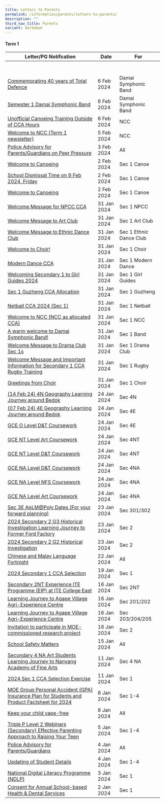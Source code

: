 ```yaml
---
title: Letters to Parents
permalink: /information/parents/letters-to-parents/
description: ""
third_nav_title: Parents
variant: markdown
---
```

#### Term 1

| **Letter/PG Notifcation** | **Date** | **For** |
| -------- | -------- | -------- |
||||
||||
||||
||||
||||
||||
||||
|[Commemorating 40 years of Total Defence](/files/2024/PG/06022024_Commemorating_40_years_of_Total_Defence.pdf)|6 Feb 2024|Damai Symphonic Band|
|[Semester 1 Damai Symphonic Band](/files/2024/PG/06022024_Semester_1_Damai_Symphonic_Band_Notice.pdf)|6 Feb 2024|Damai Symphonic Band|
|[Unofficial Canoeing Training Outside of CCA Hours](/files/2024/PG/06022024_Unofficial_Canoeing_Training_Outside_of_CCA_Hours.pdf)|6 Feb 2024|NCC|
|[Welcome to NCC (Term 1 newsletter)](/files/2024/PG/05022024_Welcome_to_NCC__Term_1_newsleter_.pdf)|5 Feb 2024|NCC|
|[Police Advisory for Parents/Guardians on Peer Pressure](/files/2024/PG/03022024_Police_Advisory_on_Peer_Pressure.pdf)|3 Feb 2024|All|
|[Welcome to Canoeing](/files/2024/PG/20240202_Welcome_to_Canoeing.pdf)|2 Feb 2024|Sec 1 Canoe|
|[School Dismissal Time on 9 Feb 2024, Friday](/files/2024/PG/20240202_School_Dismissal_Time.pdf)|2 Feb 2024|Sec 1 Canoe|
|[Welcome to Canoeing](/files/2024/PG/20240202_Welcome_to_Canoeing.pdf)|2 Feb 2024|Sec 1 Canoe|
|[Welcome Message for NPCC CCA](/files/2024/PG/31012024_Welcome_Message_for_NPCC_CCA.pdf)|31 Jan 2024|Sec 1 NPCC|
|[Welcome Message to Art Club](/files/2024/PG/31012024_Welcome_Message_to_Art_Club.pdf)|31 Jan 2024|Sec 1 Art Club|
|[Welcome Message to Ethnic Dance Club](/files/2024/PG/31012024_Welcome_Message_to_Ethnic_Dance_Club.pdf)|31 Jan 2024|Sec 1 Ethnic Dance Club|
|[Welcome to Choir!](/files/2024/PG/31012024_Welcome_to_Choir.pdf)|31 Jan 2024|Sec 1 Choir|
|[Modern Dance CCA](/files/2024/PG/31012024_Modern_Dance_CCA.pdf)|31 Jan 2024|Sec 1 Modern Dance|
|[Welcoming Secondary 1 to Girl Guides 2024](/files/2024/PG/31012024_Welcoming_Secondary_1_to_Girl_Guides_2024.pdf)|31 Jan 2024|Sec 1 Girl Guides|
|[Sec 1 Guzheng CCA Allocation](/files/2024/PG/31012024_Sec_1_Guzheng_CCA_Allocation.pdf)|31 Jan 2024|Sec 1 Guzheng|
|[Netball CCA 2024 (Sec 1)](/files/2024/PG/31012024_Netball_CCA_S1.pdf)|31 Jan 2024|Sec 1 Netball|
|[Welcome to NCC (NCC as allocated CCA)](/files/2024/PG/31012024_Welcome_to_NCC.pdf)|31 Jan 2024|Sec 1 NCC|
|[A warm welcome to Damai Symphonic Band!](/files/2024/PG/31012024_A_warm_welcome_to_Damai_Symphonic_Band.pdf)|31 Jan 2024|Sec 1 Band|
|[Welcome Message to Drama Club Sec 1s](/files/2024/PG/31012024_Welcome_to_Drama_Club_Sec_1s.pdf)|31 Jan 2024|Sec 1 Drama Club|
|[Welcome Message and Important Information for Secondary 1 CCA Rugby Training](/files/2024/PG/31012024_Welcome_Message_Sec_1_CCA_Rugby_Training.pdf)|31 Jan 2024|Sec 1 Rugby|
|[Greetings from Choir](/files/2024/PG/29012024_Greetings_from_Choir.pdf)|31 Jan 2024|Sec 1 Choir|
|[(14 Feb 24) 4N Geography Learning Journey around Bedok](/files/2024/PG/20240125__14_Feb_24___4N_Geography_Learning_Journey_around_Bedok.pdf)|24 Jan 2024|Sec 4N|
|[(07 Feb 24) 4E Geography Learning Journey around Bedok](/files/2024/PG/20240125__07_Feb_24___4E_Geography_Learning_Journey_around_Bedok.pdf)|24 Jan 2024|Sec 4E|
|[GCE O Level D&T Coursework](/files/2024/PG/20240124_GCE_O_Level_DT_Coursework.pdf)|24 Jan 2024|Sec 4E|
|[GCE NT Level Art Coursework](/files/2024/PG/20240124_GCE_NT_Level_Art_Coursework.pdf)|24 Jan 2024|Sec 4NT|
|[GCE NT Level D&T Coursework](/files/2024/PG/20240124_GCE_NT_Level_DT_Coursework.pdf)|24 Jan 2024|Sec 4NT|
|[GCE NA Level D&T Coursework](/files/2024/PG/20240124_GCE_NA_Level_DT_Coursework.pdf)|24 Jan 2024|Sec 4NA|
|[GCE NA Level NFS Coursework](/files/2024/PG/20240124_GCE_NA_Level_NFS_Coursework.pdf)|24 Jan 2024|Sec 4NA|
|[GCE NA Level Art Coursework](/files/2024/PG/20240124_GCE_NA_Level_Art_Coursework.pdf)|24 Jan 2024|Sec 4NA|
|[Sec 3E ApLM@Poly Dates (For your forward planning)](/files/2024/PG/20240123_Sec_3E_ApLM_Poly_Dates__For_your_forward_planning_.pdf)|23 Jan 2024|Sec 301/302|
|[2024 Secondary 2 G3 Historical Investigation Learning Journey to Former Ford Factory](/files/2024/PG/20240123_Sec_2_G3_Historical_Investigation_Learning_Journey_to_Former_Ford_Factory.pdf)|23 Jan 2024|Sec 2|
|[2024 Secondary 2 G2 Historical Investigation](/files/2024/PG/20240123_2024_Secondary_2_G2_Historical_Investigation.pdf)|23 Jan 2024|Sec 2|
|[Chinese and Malay Language Fortnight](/files/2024/PG/20240122_Chinese_and_Malay_Languages_Fortnight.pdf)|22 Jan 2024|All|
|[2024 Secondary 1 CCA Selection](/files/2024/PG/20240119_2024_Sec_1_CCA_Selection.pdf)|19 Jan 2024|Sec 1|
|[Secondary 2NT Experience ITE Programme (EIP) at ITE College East](/files/Information/Parents/Parent%20Letter/Jan162024_S2NT_EIP.pdf) | 16 Jan 2024| Sec 2NT|
|[Learning Journey to Agape Village Agri-Experience Centre](/files/Information/Parents/Parent%20Letter/Jan162024_S2_LJ_2.pdf)| 16 Jan 2024| Sec 201/202|
|[Learning Journey to Agape Village Agri-Experience Centre](/files/Information/Parents/Parent%20Letter/Jan162024_S2_LJ.pdf)| 16 Jan 2024| Sec 203/204/205|
|[Invitation to participate in MOE-commissioned research project](/files/Information/Parents/Parent%20Letter/Jan162024_Invitation_MOE_research_project.pdf)|16 Jan 2024|Sec 2|
|[School Safety Matters](/files/Information/Parents/Parent%20Letter/Jan152024_School_Safety_Matters.pdf)|15 Jan 2024| All|
|[Secondary 4 NA Art Students Learning Journey to Nanyang Academy of Fine Arts](/files/2024/PG/Secondary_4NA_Art_Students_LJ_ro_NAFA.pdf)| 11 Jan 2024| Sec 4 NA|
|[2024 Sec 1 CCA Selection Exercise](/files/Information/Parents/Parent%20Letter/Jan112024_2024Sec1CCA.pdf)| 11 Jan 2024 | Sec 1|
|[MOE Group Personal Accident (GPA) Insurance Plan for Students and Product Factsheet for 2024](/files/Information/Parents/Parent%20Letter/Jan082024_MGPA.pdf)| 8 Jan 2024| Sec 1-4|
|[Keep your child vape-free](/files/Information/Parents/Parent%20Letter/Jan082024_Keep_your_child_vape_free.pdf)| 8 Jan 2024 | All|
|[Triple P Level 2 Webinars (Secondary) Effective Parenting Approach to Raising Your Teen](/files/Information/Parents/Parent%20Letter/Jan052024_Triple_P_Level_2_Webinars.pdf)| 5 Jan 2024| Sec 1-4|
|[Police Advisory for Parents/Guardians](/files/2024/PG/Parents_Gateway_Back_to_School.pdf)| 4 Jan 2024 | All|
|[Updating of Student Details](/files/Information/Parents/Parent%20Letter/Jan042024_Updating_Student_Details.pdf)| 4 Jan 2024 | Sec 1-4|
|[National Digital Literacy Programme (NDLP)](/files/Information/Parents/Parent%20Letter/Jan032024_National_Digital_Literacy_Programme__NDLP_.pdf) | 3 Jan 2024| Sec 1|
| [Consent for Annual School-based Health & Dental Services](/files/Information/Parents/Parent%20Letter/Jan022024_Consent_for_Annual_School_based_Health_and_Dental_Services.pdf) | 2 Jan 2024 | Sec 1 |